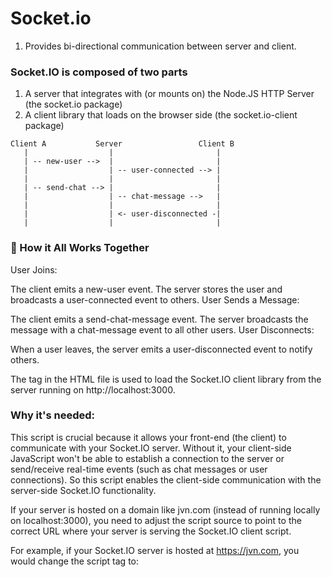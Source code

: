 # Socket.io

1. Provides bi-directional communication between server and client.

### Socket.IO is composed of two parts

1. A server that integrates with (or mounts on) the Node.JS HTTP Server (the socket.io package)
2. A client library that loads on the browser side (the socket.io-client package)

```
Client A           Server                 Client B
   |                  |                       |
   | -- new-user -->  |                       |
   |                  | -- user-connected --> |
   |                  |                       |
   | -- send-chat --> |                       |
   |                  | -- chat-message -->   |
   |                  |                       |
   |                  | <- user-disconnected -|
   |                  |                       |
```

### 🔹 How it All Works Together

User Joins:

The client emits a new-user event.
The server stores the user and broadcasts a user-connected event to others.
User Sends a Message:

The client emits a send-chat-message event.
The server broadcasts the message with a chat-message event to all other users.
User Disconnects:

When a user leaves, the server emits a user-disconnected event to notify others.

The <script defer src="http://localhost:3000/socket.io/socket.io.js"></script> tag in the HTML file is used to load the Socket.IO client library from the server running on http://localhost:3000.

### Why it's needed:

This script is crucial because it allows your front-end (the client) to communicate with your Socket.IO server. Without it, your client-side JavaScript won't be able to establish a connection to the server or send/receive real-time events (such as chat messages or user connections).
So this script enables the client-side communication with the server-side Socket.IO functionality.

If your server is hosted on a domain like jvn.com (instead of running locally on localhost:3000), you need to adjust the script source to point to the correct URL where your server is serving the Socket.IO client script.

For example, if your Socket.IO server is hosted at https://jvn.com, you would change the script tag to:

<script defer src="https://jvn.com/socket.io/socket.io.js"></script>
